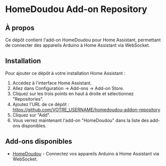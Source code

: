 # HomeDoudou Add-on Repository

## À propos

Ce dépôt contient l'add-on HomeDoudou pour Home Assistant, permettant de connecter des appareils Arduino à Home Assistant via WebSocket.

## Installation

Pour ajouter ce dépôt à votre installation Home Assistant :

1. Accédez à l'interface Home Assistant.
2. Allez dans Configuration → Add-ons → Add-on Store.
3. Cliquez sur les trois points en haut à droite et sélectionnez "Repositories".
4. Ajoutez l'URL de ce dépôt : https://github.com/VOTRE_USERNAME/homedoudou-addon-repository
5. Cliquez sur "Add".
6. Vous verrez maintenant l'add-on "HomeDoudou" dans la liste des add-ons disponibles.

## Add-ons disponibles

- [HomeDoudou](./homedoudou/README.md) - Connectez vos appareils Arduino à Home Assistant via WebSocket.
